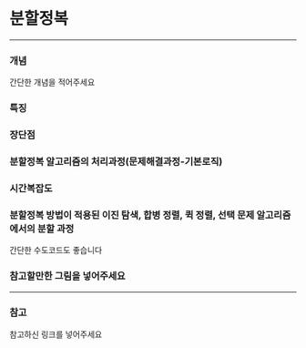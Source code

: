 # 분할정복     
----------








### 개념     
간단한 개념을 적어주세요    
    
        
            
 
     
         
           

### 특징    



     
          





### 장단점     
     
     
     



### 분할정복 알고리즘의 처리과정(문제해결과정-기본로직)     




      
          




### 시간복잡도     




      
         



### 분할정복 방법이 적용된 이진 탐색, 합병 정렬, 퀵 정렬, 선택 문제 알고리즘에서의 분할 과정      
간단한 수도코드도 좋습니다     




     
     



### 참고할만한 그림을 넣어주세요     






-----------------     
### 참고     
참고하신 링크를 넣어주세요    
